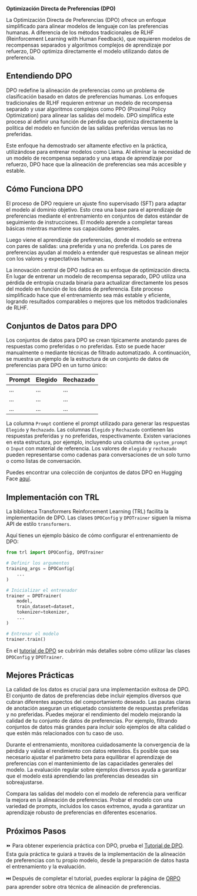 **Optimización Directa de Preferencias (DPO)**

La Optimización Directa de Preferencias (DPO) ofrece un enfoque simplificado para alinear modelos de lenguaje con las preferencias humanas. A diferencia de los métodos tradicionales de RLHF (Reinforcement Learning with Human Feedback), que requieren modelos de recompensas separados y algoritmos complejos de aprendizaje por refuerzo, DPO optimiza directamente el modelo utilizando datos de preferencia.

## Entendiendo DPO

DPO redefine la alineación de preferencias como un problema de clasificación basado en datos de preferencias humanas. Los enfoques tradicionales de RLHF requieren entrenar un modelo de recompensa separado y usar algoritmos complejos como PPO (Proximal Policy Optimization) para alinear las salidas del modelo. DPO simplifica este proceso al definir una función de pérdida que optimiza directamente la política del modelo en función de las salidas preferidas versus las no preferidas.

Este enfoque ha demostrado ser altamente efectivo en la práctica, utilizándose para entrenar modelos como Llama. Al eliminar la necesidad de un modelo de recompensa separado y una etapa de aprendizaje por refuerzo, DPO hace que la alineación de preferencias sea más accesible y estable.

## Cómo Funciona DPO

El proceso de DPO requiere un ajuste fino supervisado (SFT) para adaptar el modelo al dominio objetivo. Esto crea una base para el aprendizaje de preferencias mediante el entrenamiento en conjuntos de datos estándar de seguimiento de instrucciones. El modelo aprende a completar tareas básicas mientras mantiene sus capacidades generales.

Luego viene el aprendizaje de preferencias, donde el modelo se entrena con pares de salidas: una preferida y una no preferida. Los pares de preferencias ayudan al modelo a entender qué respuestas se alinean mejor con los valores y expectativas humanas.

La innovación central de DPO radica en su enfoque de optimización directa. En lugar de entrenar un modelo de recompensa separado, DPO utiliza una pérdida de entropía cruzada binaria para actualizar directamente los pesos del modelo en función de los datos de preferencia. Este proceso simplificado hace que el entrenamiento sea más estable y eficiente, logrando resultados comparables o mejores que los métodos tradicionales de RLHF.

## Conjuntos de Datos para DPO

Los conjuntos de datos para DPO se crean típicamente anotando pares de respuestas como preferidas o no preferidas. Esto se puede hacer manualmente o mediante técnicas de filtrado automatizado. A continuación, se muestra un ejemplo de la estructura de un conjunto de datos de preferencias para DPO en un turno único:

| Prompt | Elegido | Rechazado |
|--------|---------|-----------|
| ...    | ...     | ...       |
| ...    | ...     | ...       |
| ...    | ...     | ...       |

La columna `Prompt` contiene el prompt utilizado para generar las respuestas `Elegido` y `Rechazado`. Las columnas `Elegido` y `Rechazado` contienen las respuestas preferidas y no preferidas, respectivamente. Existen variaciones en esta estructura, por ejemplo, incluyendo una columna de `system_prompt` o `Input` con material de referencia. Los valores de `elegido` y `rechazado` pueden representarse como cadenas para conversaciones de un solo turno o como listas de conversación.

Puedes encontrar una colección de conjuntos de datos DPO en Hugging Face [aquí](https://huggingface.co/collections/argilla/preference-datasets-for-dpo-656f0ce6a00ad2dc33069478).

## Implementación con TRL

La biblioteca Transformers Reinforcement Learning (TRL) facilita la implementación de DPO. Las clases `DPOConfig` y `DPOTrainer` siguen la misma API de estilo `transformers`.

Aquí tienes un ejemplo básico de cómo configurar el entrenamiento de DPO:

```python
from trl import DPOConfig, DPOTrainer

# Definir los argumentos
training_args = DPOConfig(
    ...
)

# Inicializar el entrenador
trainer = DPOTrainer(
    model,
    train_dataset=dataset,
    tokenizer=tokenizer,
    ...
)

# Entrenar el modelo
trainer.train()
```

En el [tutorial de DPO](./notebooks/dpo_finetuning_example.ipynb) se cubrirán más detalles sobre cómo utilizar las clases `DPOConfig` y `DPOTrainer`.

## Mejores Prácticas

La calidad de los datos es crucial para una implementación exitosa de DPO. El conjunto de datos de preferencias debe incluir ejemplos diversos que cubran diferentes aspectos del comportamiento deseado. Las pautas claras de anotación aseguran un etiquetado consistente de respuestas preferidas y no preferidas. Puedes mejorar el rendimiento del modelo mejorando la calidad de tu conjunto de datos de preferencias. Por ejemplo, filtrando conjuntos de datos más grandes para incluir solo ejemplos de alta calidad o que estén más relacionados con tu caso de uso.

Durante el entrenamiento, monitorea cuidadosamente la convergencia de la pérdida y valida el rendimiento con datos retenidos. Es posible que sea necesario ajustar el parámetro beta para equilibrar el aprendizaje de preferencias con el mantenimiento de las capacidades generales del modelo. La evaluación regular sobre ejemplos diversos ayuda a garantizar que el modelo está aprendiendo las preferencias deseadas sin sobreajustarse.

Compara las salidas del modelo con el modelo de referencia para verificar la mejora en la alineación de preferencias. Probar el modelo con una variedad de prompts, incluidos los casos extremos, ayuda a garantizar un aprendizaje robusto de preferencias en diferentes escenarios.

## Próximos Pasos

⏩ Para obtener experiencia práctica con DPO, prueba el [Tutorial de DPO](./notebooks/dpo_finetuning_example.ipynb). Esta guía práctica te guiará a través de la implementación de la alineación de preferencias con tu propio modelo, desde la preparación de datos hasta el entrenamiento y la evaluación.

⏭️ Después de completar el tutorial, puedes explorar la página de [ORPO](./orpo.md) para aprender sobre otra técnica de alineación de preferencias.